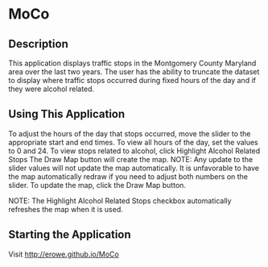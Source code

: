 MoCo
====
Description
-----------
This application displays traffic stops in the Montgomery County Maryland area over the last two years. The user has the ability to truncate the dataset to display where traffic stops occurred during fixed hours of the day and if they were alcohol related.

Using This Application
----------------------
To adjust the hours of the day that stops occurred, move the slider to the appropriate start and end times. To view all hours of the day, set the values to 0 and 24.
To view stops related to alcohol, click Highlight Alcohol Related Stops
The Draw Map button will create the map.
NOTE: Any update to the slider values will not update the map automatically. It is unfavorable to have the map automatically redraw if you need to adjust both numbers on the slider. To update the map, click the Draw Map button.

NOTE: The Highlight Alcohol Related Stops checkbox automatically refreshes the map when it is used.

Starting the Application
------------------------
Visit http://erowe.github.io/MoCo
